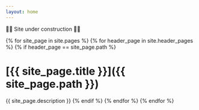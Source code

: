 ```yaml
---
layout: home
---
```


🚧🚧 Site under construction 🚧🚧

{% for site_page in site.pages %}
{% for header_page in site.header_pages %}
{% if header_page == site_page.path %}
# [{{ site_page.title }}]({{ site_page.path }})
{{ site_page.description }}
{% endif %}
{% endfor %}
{% endfor %}

